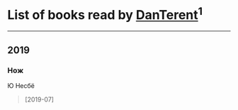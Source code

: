 # List of books read by [DanTerent](https://my.mail.ru/bk/danterent/)<sup>1</sup>
---

## 2019

### Нож
Ю Несбё
> [2019-07] 



